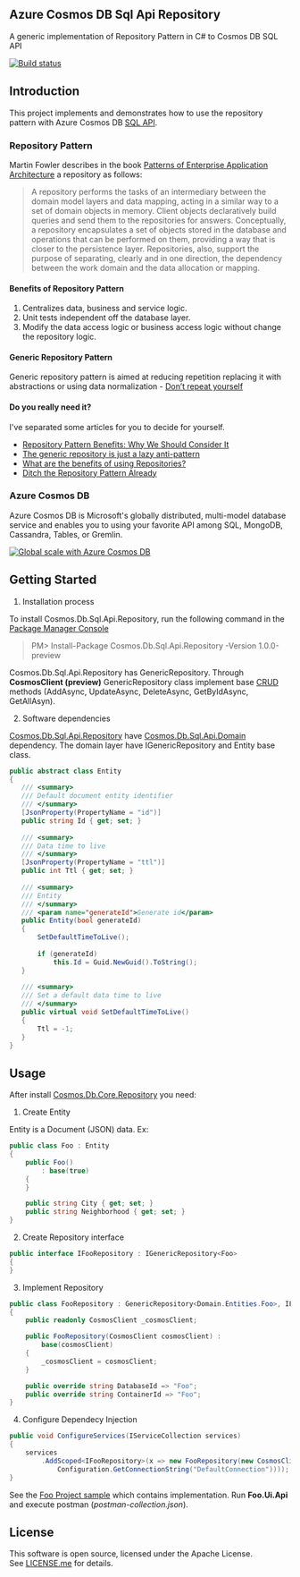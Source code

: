 ## Azure Cosmos DB Sql Api Repository
A generic implementation of Repository Pattern in C# to Cosmos DB SQL API

[![Build status](https://ci.appveyor.com/api/projects/status/0i6s33kw3y87tkb2?svg=true)](https://ci.appveyor.com/project/brunobrandes/azure-cosmos-db-repository)

## Introduction 

This project implements and demonstrates how to use the repository pattern with Azure Cosmos DB [SQL API](https://docs.microsoft.com/en-us/azure/cosmos-db/create-sql-api-dotnet-v4).

### Repository Pattern

Martin Fowler describes in the book [Patterns of Enterprise Application Architecture](https://amzn.to/38k9VsE) a repository as follows:

> A repository performs the tasks of an intermediary between the domain model layers and data mapping, acting in a similar way to a set of 
> domain objects in memory. Client objects declaratively build queries and send them to the repositories for answers. Conceptually, a
> repository encapsulates a set of objects stored in the database and operations that can be performed on them, providing a way that is 
> closer to the persistence layer. Repositories, also, support the purpose of separating, clearly and in one direction, the dependency 
> between the work domain and the data allocation or mapping.

#### Benefits of Repository Pattern

1. Centralizes data, business and service logic.
2. Unit tests independent off the database layer.
3. Modify the data access logic or business access logic without change the repository logic.

#### Generic Repository Pattern

Generic repository pattern is aimed at reducing repetition replacing it with abstractions or using data normalization - [Don’t repeat yourself](https://en.wikipedia.org/wiki/Don't_repeat_yourself)

#### Do you really need it?

I've separated some articles for you to decide for yourself.

* [Repository Pattern Benefits: Why We Should Consider It](https://bit.ly/2SMWqsm)
* [The generic repository is just a lazy anti-pattern](https://bit.ly/2XJca3c)
* [What are the benefits of using Repositories?](https://bit.ly/2EP3cdz)
* [Ditch the Repository Pattern Already](https://bit.ly/2SHupT6)

### Azure Cosmos DB

Azure Cosmos DB is Microsoft's globally distributed, multi-model database service and enables you to using your favorite API among SQL, MongoDB, Cassandra, Tables, or Gremlin. 

[![Global scale with Azure Cosmos DB](https://i.imgur.com/xcxKPQa.png)](https://docs.microsoft.com/en-us/azure/cosmos-db/introduction)

## Getting Started

1.	Installation process

To install Cosmos.Db.Sql.Api.Repository, run the following command in the [Package Manager Console](https://docs.nuget.org/consume/package-manager-console)
 >PM> Install-Package Cosmos.Db.Sql.Api.Repository -Version 1.0.0-preview

Cosmos.Db.Sql.Api.Repository has GenericRepository. Through **CosmosClient (preview)** GenericRepository class implement base [CRUD](https://en.wikipedia.org/wiki/Create,_read,_update_and_delete) methods (AddAsync, UpdateAsync, DeleteAsync, GetByIdAsync, GetAllAsyn).

2.	Software dependencies

 [Cosmos.Db.Sql.Api.Repository](https://www.nuget.org/packages/Cosmos.Db.Sql.Api.Repository/) have [Cosmos.Db.Sql.Api.Domain](https://www.nuget.org/packages/Cosmos.Db.Sql.Api.Domain/) dependency. 
 The domain layer have IGenericRepository and Entity base class.
 
 ```csharp
public abstract class Entity
{
	/// <summary>
	/// Default document entity identifier
	/// </summary>
	[JsonProperty(PropertyName = "id")]
	public string Id { get; set; }
	
	/// <summary>
	/// Data time to live
	/// </summary>
	[JsonProperty(PropertyName = "ttl")]
	public int Ttl { get; set; }
	
	/// <summary>
	/// Entity
	/// </summary>
	/// <param name="generateId">Generate id</param>
	public Entity(bool generateId)
	{
		SetDefaultTimeToLive();
	
		if (generateId)
			this.Id = Guid.NewGuid().ToString();
	}
	
	/// <summary>
	/// Set a default data time to live
	/// </summary>
	public virtual void SetDefaultTimeToLive()
	{
		Ttl = -1;
	}
 }
 ```
 
## Usage

After install [Cosmos.Db.Core.Repository](https://www.nuget.org/packages/Cosmos.Db.Core.Repository/) you need:

1. Create Entity

Entity is a Document (JSON) data. Ex:

```csharp
public class Foo : Entity
{
    public Foo()
        : base(true)
    {
    }

    public string City { get; set; }
    public string Neighborhood { get; set; }
}
```
2. Create Repository interface
```csharp
public interface IFooRepository : IGenericRepository<Foo>
{
}
```
3. Implement Repository
```csharp
public class FooRepository : GenericRepository<Domain.Entities.Foo>, IFooRepository
{
    public readonly CosmosClient _cosmosClient;

    public FooRepository(CosmosClient cosmosClient) :
        base(cosmosClient)
    {
        _cosmosClient = cosmosClient;
    }

    public override string DatabaseId => "Foo";
    public override string ContainerId => "Foo";
}
```
4. Configure Dependecy Injection
```csharp
public void ConfigureServices(IServiceCollection services)
{
    services
        .AddScoped<IFooRepository>(x => new FooRepository(new CosmosClient(
            Configuration.GetConnectionString("DefaultConnection"))));
}
```
See the [Foo Project sample](https://bit.ly/36dVDrC) which contains implementation. Run **Foo.Ui.Api** and execute postman (*postman-collection.json*).
## License

This software is open source, licensed under the Apache License. </br>
See [LICENSE.me](https://github.com/brunobrandes/cosmos-db-sql-api-repository/blob/master/LICENSE.me) for details.
